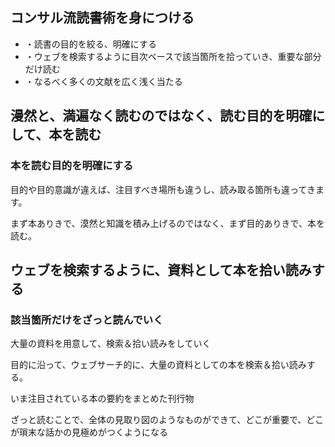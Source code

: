 ## コンサル流読書術を身につける

* ・読書の目的を絞る、明確にする
* ・ウェブを検索するように目次ベースで該当箇所を拾っていき、重要な部分だけ読む
* ・なるべく多くの文献を広く浅く当たる

## 漫然と、満遍なく読むのではなく、読む目的を明確にして、本を読む

### 本を読む目的を明確にする
目的や目的意識が違えば、注目すべき場所も違うし、読み取る箇所も違ってきます。

まず本ありきで、漠然と知識を積み上げるのではなく、まず目的ありきで、本を読む。

## ウェブを検索するように、資料として本を拾い読みする
### 該当箇所だけをざっと読んでいく

大量の資料を用意して、検索＆拾い読みをしていく

目的に沿って、ウェブサーチ的に、大量の資料としての本を検索＆拾い読みする。

いま注目されている本の要約をまとめた刊行物

ざっと読むことで、全体の見取り図のようなものができて、どこが重要で、どこが瑣末な話かの見極めがつくようになる

